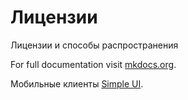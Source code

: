 # Лицензии

Лицензии и способы распространения

For full documentation visit [mkdocs.org](https://www.mkdocs.org).

Мобильные клиенты [Simple UI](http://simpleui.ru/).

